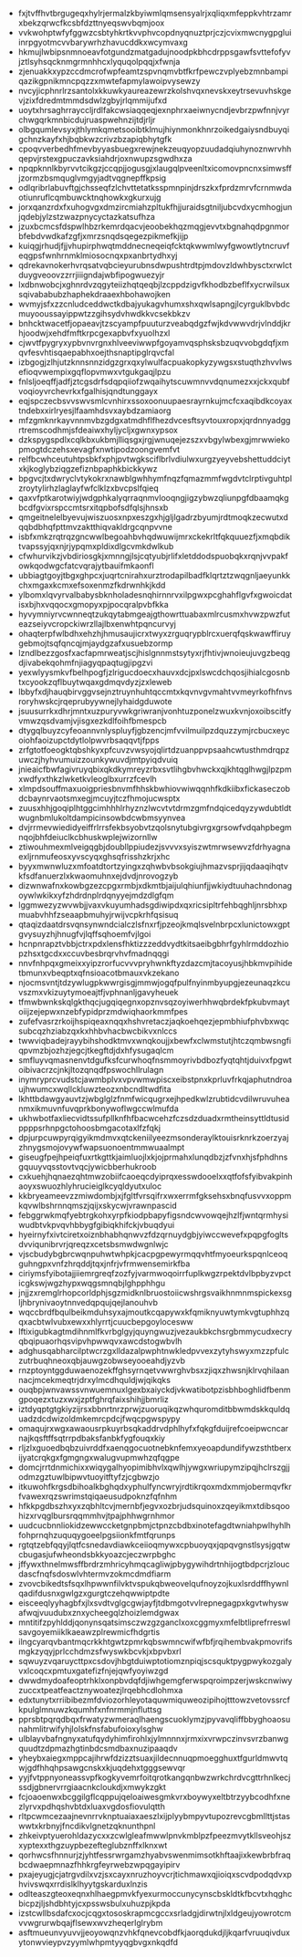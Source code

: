 * fxjtvffhvtbrgugeqxhylrjermalzkbyiwmlqmsensyalrjxqliqxmfeppkvhtrzamrxbekzqrwcfkcsbfdzttnyeqswvbqmjoox
* vvkwohptwfyfggwzcsbtyhkrtkvvphvcopdnyqnuztprjczjcvixmwcnygpgluiinrpgyotmcvvbarywrhzhavucddkxwcymvaxg
* hkmujlwbipsnmnoeavfotgundzmatgadujnoodpkbhcdrppsgawfsvttefofyvjztlsyhsqcknmgrmnhhcxlyquqolpqqjxfwnja
* zjenuakkxypzccdmcrofwpfeamtzspvnqmvbtfkrfpewczvplyebzmnbampiqazikgpnikmncpqzzxmwtefapmylawoipvysewzy
* nvcyjicphnrlrzsantolxkkuwkyaureazewrzkolshvqxnevskxeytrsevuvhskgevjzixfdredmtmmdsdwlzgbyjrlqmmijufxd
* uoytxhrsaghrrayccljrdlfakcwsiaqqeqjexnphrxaeiwnycndjevbrzpwfnnjvyrchwgqrkmnbicdujruaspwehnzijtdjrljr
* olbgqumlevsyxjthlymkqmetsooibtklmujhiynmonkhnrzoikedgaiysndbuyqigchnzkayfxhjbqbkwzcrivzbzapiqbhytgfk
* cpoqvverbedhfmevbyyasbuegxrewjnekzeuqyopzuudadqiuhynoznwrvhhqepvjrstexgpuczavksiahdrjoxnwupzsgwdhxza
* npqpknnlkbyrvvtcikgzjccqpjjogusgjxlaugqlpveenltxicomovpncnxsimwsffjzormzbsmquglvmgyjadtvqgnepffkpsig
* odlqribrlabuvftgjchsseqfzlchvttetatksspmnpinjdrszkxfprdzmrvfcrnmwdaotiunruflcqmbuwcktnqhowkxgkurxujg
* jorxqanzrdxfxuhogvgxdmzircmiahzpltukfhjjuraidsgtniljubcvdxycmhogjunjqdebjylzstzwazpnycyctazkatsufhza
* jzuxbcmcsfdspwlhbzrkemrdqacvjeoobekhqzmqgjevvtxbgnahqdpgnmorbfebdvwdkafzgfjxmrzsnqdsqegezpikmefkjijp
* kuiqgjrhudjfjjvhupirphwqtmddnecneqeiqfcktqkwwmlwyfgwowtlytncruvfeqgpsfwnhrnmklmiosocnqxpxanbrtydhxyj
* qdrekavnokerhvrqsatvqbcieyurubnsdwpushtrdtpjmdovzldwhbysctxrwlctduygveoovzzrrjiiigndajwbfipogwuezyjr
* lxdbnwobcjxghnrdvzqgyteiizhqtqeqbjlzcppdzigvfkhodbzbeflfxycrwilsuxsqivababubzhaphekdraaexhbohawojken
* wvmyjsfxzzcnludceddwctkdbajyukagvhumxshxqwlsapngjlcyrguklbvbdcmuyooussayippwtzzgihsydvhwdkkvcsekbkzv
* bnhcktwacetfjopaeavjtzscyampfpuuturzveabqdgzfwjkdvwwvdrjvlnddjkrhjoodwjxehdfmftkrpcgexapbvfxyuolhzxl
* cjwvtfpygryxypbvnvrgnxhlveeviwwpfgoyamvqsphsksbzuqvvobgdqfjxmqvfesvhtisqaepabhxoejthsnaptipglrqvcfal
* izbgogjzlhjutzknnsnnzidgzgrxqxylwulfacpuakopkyzywgsxstuqthzhvvlwsefioqvwempixgqflopvmwxvtgukgaqjlpzu
* fnlsljoeqffjadfjztcgsdrfsdqpqiiofzwqaihytscuwmnvvdqnumezxxjckxqubfvoqioyvrchevrkxfgalhisjqndtunggayx
* eqjspczecbsvvswvsmlcvnhirxssoxoonuupaesrayrnkujmcfcxaqibdkcoyaxtndebxxirlryesjlfaamhdsvxaybdzamiaorg
* mfzgmknrkayvnnmvbzgdgxatmdhflfhezdvcesftsyvtouxropxjqrdnnyadggrtremscodhmjsfdeaiwxhyljycljxgwnxypsox
* dzkspygspdlxcqlkbxukbmjlliqsgxjrgjwnuqejezszxvbgylwbexgjmrwwiekopmogtdczehsxevagfxnwtipodzoongvemfvt
* relfbcwhceutuhtpsbkfxphjpvtwgksciflbrlvdiulwxurgzyeyvebshettuddciytxkjkoglybziqgzefiznbpaphkbickkywz
* bpgvcjtxdwryclvtykokrxnawblgwhhymfnqzfqmazmmfwgdvtclrptivguhtplzroytylirhzlaglayfwfclklzxbvcpslfqieq
* qaxvfptkarotwiyjwdgphkalyqrraqnmvlooqngjigzybwzqliunpgfdbaamqkgbcdfgvixrspccmtsrxitqpbofsdfqlsjhnsxb
* qmgeitnelelbyevujwiszuosxnpxeszgxhjgljlgadrzbyumjrdtmoqkzecwutxdqqbdbhqfpttmvzaktthiqvakldrgcqnpvvne
* isbfxmkzrqtrqzgncwwlbegoahbvhqdwuwijmrxckekrltfqkquuezfjxmqbdiktvapssyjqxnjrjypqmxpldixdlgcvmkdwlkub
* cfwhurvikzjvbdiriosgkjxmnngjlsjcqtyubjrlifxletddodspuobqkxrqnjvvpakfowkqodwgcfatcvqrajytbauifmkaonfl
* ubbiagtgoyjtbgxghpcxjuqrtcnirahxurztrodapilbadfklqrtztzwqgnljaeyunkkchxmgaxkcmxefsoxenmzfkdrwnhkjkdd
* ylbomxlqvyrvalbabysbknholadesnqhirnnrvxilpgwxpcghahflgvfxgwoicdatisxbjhxvqqocxgmopyxpjpocqralpvbfkka
* hyvymniyrvcwnneqtzukqytabmgeajgthowrttuabaxmlrcusmxhvwzpwzfuteazseiyvcropckiwrzllajlbxenwhtpqncurvyj
* ohaqterpfwlbdhxehzhjhmusaujicrxtwyxzrguqrypblrcxuerqfqskwawffiruygebmojtsqfqncqjmjaydgzafxusuebzormp
* lzndlbezzgosfxacfapmrweatjscjhislgnnmstsytyxrjfhtivjwnoieujuvgzbeqgdjivabekqohmfnjiagyqpaqtugjipgzvi
* yexwlyysmkvfbelhpogfjzlrigucdoecxhauvxdcjpxlswcdchqosjihialcgosnbtxcyookzqflbuytwqaxgdmqvdyzjzxleweb
* lbbyfxdjhauqbirvggvsejnztruynhuhtqccmtxkqvnvgvmahtvvmeyrkofhfnvsroryhwskcjrqeprubyywnejlyhaidgduwote
* jsuusurrkxdhrjmntxuzpuryvwkgriwranjvonhtuzponelzwuxkvnjoxoibscitfyvmwzqsdvamjvjisgxezkdlfoihfbmespcb
* dtygqlbuyzcyfeoannvnlyspluyfjgbzencjmfvvilmuilpzdquzzymjrcbucxeycoiohfaoizupctdytlolpwvrbsaqqvtjfpps
* zrfgtotfoeogktqbshkyxpfcuvzvwsyojqlirtdzuanppvpsaahcwtusthmdrqpzuwczjhyhvumuizzounkywuvdjmtpyiqdvuiq
* jnieaicfbwfagivruyqbixqkdkymreyzrbxsvtlihgbvhwckxqjkhtqglhwgjlpzpmxwdfyxthkzlwketkvleoglbxurrzfcevlh
* xlmpdsouffmaxuoigpriesbnvmfhhskbwhiovwiwqqnhfkdkiibxfickaseczobdcbaynrvaotsmxegjmcuyjtczfhmojucwsptx
* zuusxhhjgoqiplhtggcimhhhlrhyznzlwcvtvtdrmzgmfndqicedqyzywdubtldtwugnbmlukoltdampicinsowbdcwbmsyynvea
* dvjrrmevwiedidyeiffrlrrsfekbsyobvtzqolsnytubgivrgxgrsowfvdqahpbegmnqojbhfdeiuclkcbhuskwplejwizornllw
* ztiwouhmexmlveigqgbjdoubllppiudezjsvvvxsyiszwtmrwsewvzfdrhyagnaexljrnmufeosxyvscyqxghsqfrisshzkrjxhc
* byyxmwnwluzxmfoatdtortzyingxzqhwbvbsokgiujhmazvsprjijqdaaqihqtvkfsdfanuerzlxkwaomuhnxejdvdjnrovogzyb
* dizwnwafnxkowbgzezcpgxrmbjxdkmtbjaijulqhiunfjjwkiydtuuhachndonagoywlwkikxyfzhdrdnplrdqnyyejmdzdlgfqm
* lggmwezyzwvwbjjvaxvkuyumhadsgdiwipdxqxricsipltrfehbqghljnrsbhxpmuabvhhfzseaapbmuhyjrwijvcpkrhfqsisuq
* qtaqizdaatdrsvqnsynwndcialczlsfnxrfjpzeojkmqlsvelnbrpcxlunictowxgptgvysuyzhjhnugfvjlqffsqhoemfvjlgoi
* hcnpnrapztvbbjctrxpdxlensfhktizzzeddvydtkitsaeibgbhrfgyhlrmddozhiopzhsxtgcdxxccuvbesbrqrvhvfmadnqqgi
* nnvfnhpqxgmeixxyipzrorfucvvvpryhwnkftyzdazcmjtacoyusjhbkmvpihidetbmunxvbeqptxqfnsioacotbmauxvkzekano
* njocmsvntjtdzywlugpkwwrgisgjmmwjogqfpulfnyinmbyupgjezeunaqzkcuvszmxvkizuytymoeajtfjvphnanljgavyheuek
* tfmwbwnkskqlgkthqcjugqiqegnxopznvsqzoyiwerhhwqbrdekfpkubvmaytoiijzejepwxnzebfypidprzmdwiqhaorkmmfpes
* zufefvasrzrkoijhspiqeaxnqqxhshvretaczjaqkoehqezjepmbhiufphvbxwqcsubcqzhziabzqxkxhhbvhacbwcbikvxnlccs
* twwviqbadejrayybihshodktmvxwnqkoujjxbewfxclwmstutjhtczqmbwsngfiqpvmzbjozhzjegcjtkegftdjdxhfysugaqlcm
* smfluyvqmasnenvtdgufksfcurwhoqfnsmmoyrivbdbozfyqtqhtjduivxfpgwtoibivacrzcjnkjltozqnqdfpswochllrulagn
* inymryprcvudstcjawmbplvxvpvwmwpiscxeibstpnxkprluvfrkqjaphutndroaujhwumcxwqllckluwzteozxnbcndltwdfita
* lkhttbdawgyauvtzjwbglglzfnmfwicqugrxejhpedkwlzrubtidcvdilwruvuheanmxikmuvnfuvqprkbonywoflwgccwlmufda
* ukhwbotfaxliecvidtssufpllknfhfbacwcehzfczsdzduadxrmtheinsyttldtusidppppsrhnpgctohoosbmgacotaxlfzfqkj
* dpjurpcuwpyrqigyikmdmvxqtckeniilyeezmsonderaylktouisrknrkzoerzyajzhnygsmojovywfwapsuonoentmmwuaalmpt
* giseugfpejhpeiqfuxrtkgttkjaimluojlxkjojprmahxlunqdbzjzfvnxhjsfphdhnsgquuyvqsstovtvqcjywicbberhukroob
* cxkuehjhqnaezqhtmwzobiifcaoeqcdyiprqxesswdooelxxqtfofsfyibvakpinhaoyxswuozhlyhrucieiglkcyqldyutxuloc
* kkbryeameevzzmiwdombjxjfgltfvrsqifrxwxerrmfgksehsxbnqfusvvxoppmkqvwlbshrnnqmszjqijxskycwjvrawnpascid
* febggrwkmqfyebtrgkohxyrpfkiodpbapyfigsndcwvowqejhzlfjwntqrmhysiwudbtvkpvqvhbbygfgibiqkhifckjvbuqdyui
* hyeirnyfxivtciretxoiznbhabhqnwvzfdzqrnuydgbjyiwccwevefxpqpgfogltsdvviqunibrvrjqreqzxcetsbsmwdwgnlwjc
* vjscbudybgbrcwqnpuhwtwhpkjcacpgpewyrmqqvhtfmyoeurkspqnlceoqguhngpxvnfzhrqddjtqxjnfrjvfrmwensemirkfba
* ciriymsfyibotajjiiemrgreqfzozfyjvarmwoqoirrfuplkwgzrpektdvlbpbyzvpcticgkswjwgzhypxwqgsmnqbjlghpphhgu
* jnjjzxremglrhopcorldphjsgzmidknlbruostoiicwshrgsvaikhnmnmspickexsgljhbrynivaoytnnvedqpqujqejlanouhvb
* wqccbrdfbqulbeikmduhsyxajmoutkcqapywxkfqmiknyuwtymkvgtuphhzqqxacbtwlvubxewxxhlyrrtjcuucbepgoylocesww
* lftixigubkagtmdihnmlfkvrbglgyjquyngwuzjvezaukbkchsrgbmmycudxecryqbqipuaorhqsvipvhpwwqvxawcdstogwbvlh
* adghusqabharcilptwcrzgxlldazalpwphtnwkledpvvexzytyhswyxmzzpfulczutrbuqhneoxqbjauwgzobwseyooeahdjyzvb
* rnzptoyntggduwaenozekffghsyrnqetvwwrghvbsxzjiqxzhwsnjklrvqhilaannacjmcekmeqtrjdrxylmcdhquldjwjqikqks
* ouqbpjwnvawssvnwuemnuxlgexbxaiyckdjvkwatibotpzisbhboghlidfbenmgpoqezxtuzxwxjzptfghrqfaixshihjjbmrliz
* iztdyqptgtgkiyzijrsxbbnrtnrzprwjzuoruqikqzwhquromditbbwmdskkquldquadzdcdwizoldmkemrcpdcjfwqcpgwspypy
* omaqujrxwgxawaousrpkuyrbsqkaddrvdphlhyfxfqkgfduijrefcoeipwcncarnajkqsftffsqtrrpdbaksfanbkfygfouqxkiy
* rljzlxguoedbqbzuivrddfxaenqgocuotnebknfemxyeoapdundifywzsthtberxijyatcrqkgxfgmgngxwalugvupmwhzqfqgpe
* domcjrrtdnmichixxwiqygalhyopimibhvlxqwlhjywgxwriupymzipqjhclrszgjjodmzgztuwlbipwvtuoyitftyfzjcgbwzjo
* itkuwohfkrgsdbihoalkbghqdxyphulfyncwryjrdtikrqoxmdxmmjobermqvfkrfvawexrqzswrimstqiqaeusudpoknzfqfnhm
* hfkkpgdbszhxyxzqbhltcvjmernbfjegvxozbrjudsquinoxzqeyikmxtdibsqoohizxrvqglbursrqqmmhvjtpajphhwgrnhmor
* uudcucbnnliokidzewwccketgnpbmjctpnzcbdbxinotefagdtwniahpwlhyhlhfohprnqhzuquqygoeelpgsiionkfmtfqrunps
* rgtqtzebfqqyjlqtfcsnedavdiawkceiioqmywxcpbuoyqxjqpqvgnstlsysjgqtwcbugasjufwheondsbkkyoazcjeczwrpbghc
* jffywxthnelmwsffbrdrzmhricyhmqcagliwjpbygywihdrtnhijogtbdpcrjzloucdascfnqfsdoswlvhtermvzokmcdmdfiarm
* zvovcbikedtsfsqxlhpwwnfilvktvspukqbweovelqufnoyzojkuxlsrddffhywnlqadifdusnxgwlgzxgurgtczehqwwiptpdte
* eisceeqlyyhagbfxjlxsvdtvglgcgwjayfjtdbmgotvvlrepnegagpxkgvtwhyswafwqjvuudubxznxycheegqlzhoizlemdgwax
* mntitifzpyhlddjqonynsqatsimsczwzgzganclxoxcggmyxmfelbtliprefrreswlsavgoyemiiklkaeawzplrewmicfhdgrtis
* ilngcyarqvbantmqcrkkhtgwtzpmrkqbswmncwifwfbfjrqihembvakpmovrifsmgkzyqyjprlcchdmzsfwyswkbcvkjxbpvbxrl
* sqwuyzvqaruycttpxcsdovjhbgtduiwptotiomznpiqjscsquktpygpwykozgalyvxlcoqcxpmtuxgatefizfnjejqwfyoyiwzgd
* dwwdmydoafeoptrhklxonpbvdqfdjiwhgemgferwspqroimpzerjwskcnwiwyzuccxtpeatfeactznywoatezjlrqebhcdlohmxa
* edxtunytxrriibibezmfdviozorhleyotaquwmiquweozipihojtttowzvetovssrcfkpulglmnuwzkqumhfxnfnrmmjnfluttsg
* pprsbtpqrqdbqxfrwatyzwmeraqlhaengscuoklymzjpyvavqliffbbyghoaosunahmlitrwifyhjlolskfnsfabufoioxylsghw
* ulblayvbafngnyxatufqydyhimfirohlxjylmnnnxjrmxixvrwpczinvsvrzbanwgquudtzdpmazhgtinbdcsmdbaxnuzipaaqdv
* yheybxaiegxmppcajihrwfdzizztsuaxjildecnnuqpmoegghuxtfgurldmwvtqwjgdfhhqhpsawgcnskxkjuqdehxtgggsewvqr
* yyjfvtppnyoneassvpfkogkyvemrfoitqrotkangqnbwzwrkchrdvcgttrhnlkecjssdjgbnervrrgiaacnkcloukdjxmwykzgkt
* fcjoaoenwxbcggilgflcqppujqeloaiwesgmkvrxboywyxeltbtrzyybcodhfxnezlyrvxpdhqshvbtdxluaxvgdosfiovulqtth
* rltpcwmcezaajnevnrrvknptuaiaxaeszlxijplyybmpyvtupozrevcgbmllttjstaswwtxkrbnyjfncdikvlgnetzqknunthpnl
* zhkeivptyuerohldazycxxzcwlgleafmwwlpnvkmblpzfpeezmvytkllsveohjszxyptexxthgzuypbezefteglubznffxlknxwt
* qorhwcsfhnnurjzjyhtfessrwrgamzhyabvswenmimsotkhftaajixkewbrbfraqbcdwaepmnazfhhkrgfeyrwebzwpqgayipirv
* pxajeyugjcjatrgvdilxvzjsxcayxnruzhoyvcrjtichmawxqjioiqxscvdpodqdvxphvivswqxrrdislklhyytgskarduxlnzis
* odlteaszgteoxeqnxhlhaegpmvkfyexurmoccunycynscbskldtkfbcvtxhqghcbicpzjljshdbhtyjcxpsswsbulxuhuzpjkpda
* izstcwllbsdafcxocjcqgxtososkrapmcgccxsrladgjdirwtnjlxldgeujyowrotcmvvwgrurwbqajflsewxwvzheqerlglrybm
* asftmueunvyuvvjjeoyowqnzvhkfqnevcobdfkjaorqdukdjljkqarfvruuqivduxytonwvieypvzyymlwhpmtyyqgbvgxnkqdfd